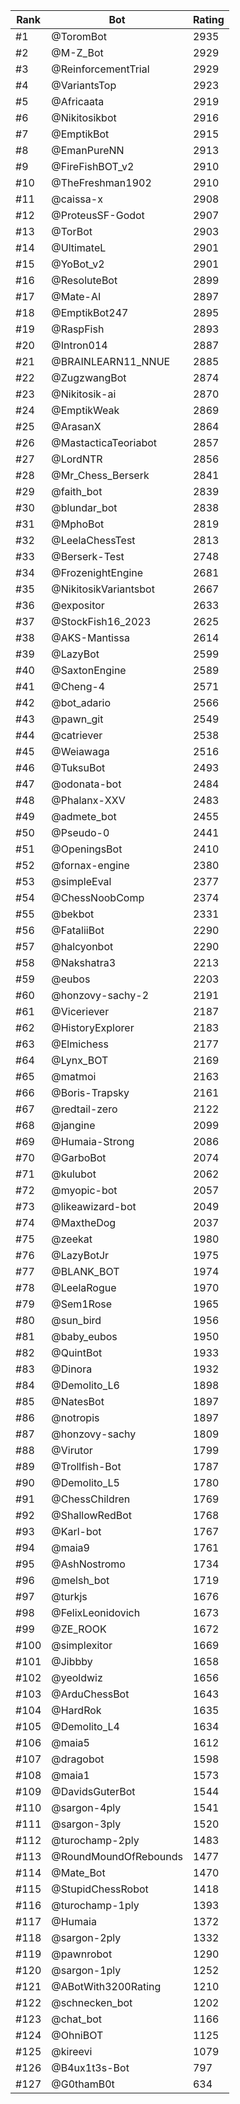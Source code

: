 Rank|Bot|Rating
---|---|---
#1|@ToromBot|2935
#2|@M-Z_Bot|2929
#3|@ReinforcementTrial|2929
#4|@VariantsTop|2923
#5|@Africaata|2919
#6|@Nikitosikbot|2916
#7|@EmptikBot|2915
#8|@EmanPureNN|2913
#9|@FireFishBOT_v2|2910
#10|@TheFreshman1902|2910
#11|@caissa-x|2908
#12|@ProteusSF-Godot|2907
#13|@TorBot|2903
#14|@UltimateL|2901
#15|@YoBot_v2|2901
#16|@ResoluteBot|2899
#17|@Mate-AI|2897
#18|@EmptikBot247|2895
#19|@RaspFish|2893
#20|@Intron014|2887
#21|@BRAINLEARN11_NNUE|2885
#22|@ZugzwangBot|2874
#23|@Nikitosik-ai|2870
#24|@EmptikWeak|2869
#25|@ArasanX|2864
#26|@MastacticaTeoriabot|2857
#27|@LordNTR|2856
#28|@Mr_Chess_Berserk|2841
#29|@faith_bot|2839
#30|@blundar_bot|2838
#31|@MphoBot|2819
#32|@LeelaChessTest|2813
#33|@Berserk-Test|2748
#34|@FrozenightEngine|2681
#35|@NikitosikVariantsbot|2667
#36|@expositor|2633
#37|@StockFish16_2023|2625
#38|@AKS-Mantissa|2614
#39|@LazyBot|2599
#40|@SaxtonEngine|2589
#41|@Cheng-4|2571
#42|@bot_adario|2566
#43|@pawn_git|2549
#44|@catriever|2538
#45|@Weiawaga|2516
#46|@TuksuBot|2493
#47|@odonata-bot|2484
#48|@Phalanx-XXV|2483
#49|@admete_bot|2455
#50|@Pseudo-0|2441
#51|@OpeningsBot|2410
#52|@fornax-engine|2380
#53|@simpleEval|2377
#54|@ChessNoobComp|2374
#55|@bekbot|2331
#56|@FataliiBot|2290
#57|@halcyonbot|2290
#58|@Nakshatra3|2213
#59|@eubos|2203
#60|@honzovy-sachy-2|2191
#61|@Viceriever|2187
#62|@HistoryExplorer|2183
#63|@Elmichess|2177
#64|@Lynx_BOT|2169
#65|@matmoi|2163
#66|@Boris-Trapsky|2161
#67|@redtail-zero|2122
#68|@jangine|2099
#69|@Humaia-Strong|2086
#70|@GarboBot|2074
#71|@kulubot|2062
#72|@myopic-bot|2057
#73|@likeawizard-bot|2049
#74|@MaxtheDog|2037
#75|@zeekat|1980
#76|@LazyBotJr|1975
#77|@BLANK_BOT|1974
#78|@LeelaRogue|1970
#79|@Sem1Rose|1965
#80|@sun_bird|1956
#81|@baby_eubos|1950
#82|@QuintBot|1933
#83|@Dinora|1932
#84|@Demolito_L6|1898
#85|@NatesBot|1897
#86|@notropis|1897
#87|@honzovy-sachy|1809
#88|@Virutor|1799
#89|@Trollfish-Bot|1787
#90|@Demolito_L5|1780
#91|@ChessChildren|1769
#92|@ShallowRedBot|1768
#93|@Karl-bot|1767
#94|@maia9|1761
#95|@AshNostromo|1734
#96|@melsh_bot|1719
#97|@turkjs|1676
#98|@FelixLeonidovich|1673
#99|@ZE_ROOK|1672
#100|@simplexitor|1669
#101|@Jibbby|1658
#102|@yeoldwiz|1656
#103|@ArduChessBot|1643
#104|@HardRok|1635
#105|@Demolito_L4|1634
#106|@maia5|1612
#107|@dragobot|1598
#108|@maia1|1573
#109|@DavidsGuterBot|1544
#110|@sargon-4ply|1541
#111|@sargon-3ply|1520
#112|@turochamp-2ply|1483
#113|@RoundMoundOfRebounds|1477
#114|@Mate_Bot|1470
#115|@StupidChessRobot|1418
#116|@turochamp-1ply|1393
#117|@Humaia|1372
#118|@sargon-2ply|1332
#119|@pawnrobot|1290
#120|@sargon-1ply|1252
#121|@ABotWith3200Rating|1210
#122|@schnecken_bot|1202
#123|@chat_bot|1166
#124|@OhniBOT|1125
#125|@kireevi|1079
#126|@B4ux1t3s-Bot|797
#127|@G0thamB0t|634
